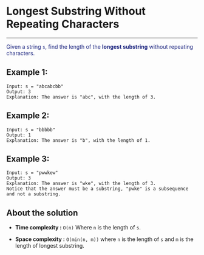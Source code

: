 # Longest Substring Without Repeating Characters

---

<font color="#1a237e">

Given a string `s`, find the length of the **longest
substring** without repeating characters.</font>

## Example 1:

```
Input: s = "abcabcbb"
Output: 3
Explanation: The answer is "abc", with the length of 3.
```

## Example 2:

```
Input: s = "bbbbb"
Output: 1
Explanation: The answer is "b", with the length of 1.
```

## Example 3:

```
Input: s = "pwwkew"
Output: 3
Explanation: The answer is "wke", with the length of 3.
Notice that the answer must be a substring, "pwke" is a subsequence and not a substring.
```

## About the solution

- **Time complexity :** `O(n)` Where `n` is the length of `s`.

- **Space complexity :** `O(min(n, m))` where `n` is the length of `s` and `m` is the length of longest substring.
